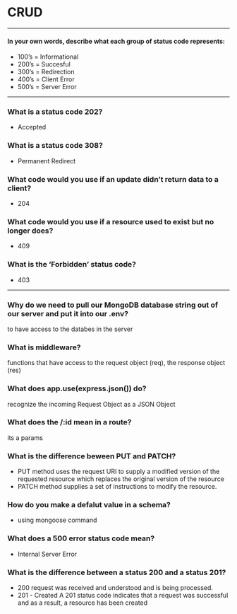 # CRUD

_________________________________________

#### In your own words, describe what each group of status code represents:
* 100’s = Informational
* 200’s = Succesful
* 300’s = Redirection
* 400’s = Client Error
* 500’s = Server Error

___________________________________
### What is a status code 202?
* Accepted

### What is a status code 308?
* Permanent Redirect

### What code would you use if an update didn’t return data to a client?
* 204

### What code would you use if a resource used to exist but no longer does?
* 409

### What is the ‘Forbidden’ status code?
* 403
________________________________________________________
### Why do we need to pull our MongoDB database string out of our server and put it into our .env?

to have access to the databes in the server

### What is middleware?
functions that have access to the request object (req), the response object (res)

### What does app.use(express.json()) do?
recognize the incoming Request Object as a JSON Object

### What does the /:id mean in a route?
its a params

### What is the difference beween PUT and PATCH?
* PUT method uses the request URI to supply a modified version of the requested resource which replaces the original version of the resource
* PATCH method supplies a set of instructions to modify the resource.

### How do you make a defalut value in a schema?
* using mongoose command

### What does a 500 error status code mean?
* Internal Server Error

### What is the difference between a status 200 and a status 201?
* 200 request was received and understood and is being processed.
* 201 - Created A 201 status code indicates that a request was successful and as a result, a resource has been created
